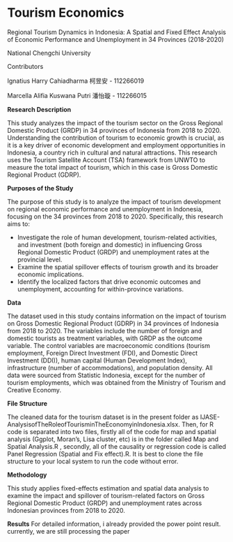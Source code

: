# Tourism Economics
Regional Tourism Dynamics in Indonesia: A Spatial and Fixed Effect Analysis of Economic Performance and Unemployment in 34 Provinces (2018-2020)

National Chengchi University

Contributors

Ignatius Harry Cahiadharma 柯昱安 - 112266019

Marcella Alifia Kuswana Putri 潘怡璇 - 112266015

**Research Description**

This study analyzes the impact of the tourism sector on the Gross Regional  Domestic Product (GRDP) in 34 provinces of Indonesia from 2018 to 2020. Understanding the contribution of tourism to economic growth is crucial, as it is a key driver of economic development and employment opportunities in Indonesia, a country rich in cultural and natural attractions. This research
uses the Tourism Satellite Account (TSA) framework from UNWTO to measure the total impact of tourism, which in this case is Gross Domestic Regional Product (GDRP). 

**Purposes of the Study**

The purpose of this study is to analyze the impact of tourism development on regional economic performance and unemployment in Indonesia, focusing on the 34 provinces from 2018 to 2020. Specifically, this research aims to: 
- Investigate the role of human development, tourism-related activities, and investment (both foreign and domestic) in influencing Gross Regional Domestic Product (GRDP) and unemployment rates at the provincial level.
- Examine the spatial spillover effects of tourism growth and its broader economic implications.
- Identify the localized factors that drive economic outcomes and unemployment, accounting for within-province variations.



**Data**

The dataset used in this study contains information on the impact of tourism on Gross Domestic Regional Product (GDRP) in 34 provinces of Indonesia from 2018 to 2020. The variables include the number of foreign and domestic tourists as treatment variables, with GRDP as the outcome variable. The control variables are macroeconomic conditions (tourism employment, Foreign Direct Investment (FDI), and Domestic Direct Investment (DDI)), human capital (Human Development Index), infrastructure (number of accommodations), and population density. All data were sourced from Statistic Indonesia, except for the number of tourism employments, which was obtained from the Ministry of Tourism and Creative Economy.

**File Structure**

The cleaned data for the tourism dataset is in the present folder as IJASE-AnalysisofTheRoleofTourisminTheEconomyinIndonesia.xlsx. Then, for R code is separated into two files, firstly all of the code for map and spatial analysis (Ggplot, Moran’s, Lisa cluster, etc) is in the folder called Map and Spatial Analysis.R , secondly, all of the causality or regression code is called Panel Regression (Spatial and Fix effect).R.  It is best to clone the file structure to your local system to run the code without error.

**Methodology**

This study applies fixed-effects estimation and spatial data analysis to examine the impact and spillover of tourism-related factors on Gross Regional Domestic Product (GRDP) and unemployment rates across Indonesian provinces from 2018 to 2020.


**Results**
For detailed information, i already provided the power point result. currently, we are still processing the paper
